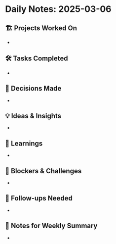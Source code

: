 # Daily Notes: 2025-03-06

## 🏗️ Projects Worked On

- 

## 🛠️ Tasks Completed

- 

## 🤔 Decisions Made

- 

## 💡 Ideas & Insights

- 

## 🧠 Learnings

- 

## 🚧 Blockers & Challenges

- 

## 📌 Follow-ups Needed

- 

## 📝 Notes for Weekly Summary

- 

